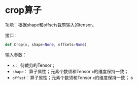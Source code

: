 # crop算子

功能：根据shape和offsets裁剪输入的tensor。

接口：

```python
def Crop(x, shape=None, offsets=None)
```

输入参数：
- `x`： 待裁剪的Tensor；
- `shape`： 算子属性；元素个数须和Tensor `x`的维度保持一致；
- `offset`：算子属性；元素个数须和Tensor `x`的维度保持一致；
s
